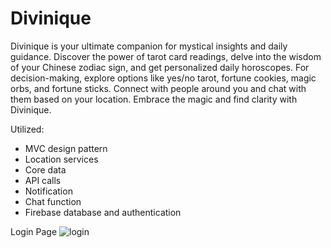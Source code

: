 # Divinique

Divinique is your ultimate companion for mystical insights and daily guidance. Discover the power of tarot card readings, delve into the wisdom of your Chinese zodiac sign, and get personalized daily horoscopes. For decision-making, explore options like yes/no tarot, fortune cookies, magic orbs, and fortune sticks. Connect with people around you and chat with them based on your location. Embrace the magic and find clarity with Divinique.

Utilized:
* MVC design pattern
* Location services 
* Core data
* API calls
* Notification
* Chat function
* Firebase database and authentication

Login Page
![login](https://github.com/LewisCai/Divinique/assets/161551044/e33c8c5f-45b0-4d02-bcdc-285410a5195b)
